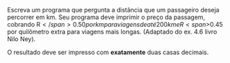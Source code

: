 Escreva um programa que pergunta a distância que um passageiro deseja percorrer em km. Seu programa deve imprimir o preço da passagem, cobrando R<span>$</span>0.50 por km para viagens de até 200km e R<span>$</span>0.45 por quilômetro extra para viagens mais longas. (Adaptado do ex. 4.6 livro Nilo Ney).

O resultado deve ser impresso com **exatamente** duas casas decimais.
